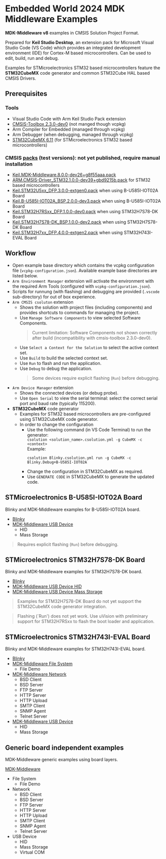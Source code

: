 # Embedded World 2024 MDK Middleware Examples

**MDK-Middleware v8** examples in CMSIS Solution Project Format.

Prepared for **Keil Studio Desktop**, an extension pack for Microsoft Visual Studio Code (VS Code) which provides an integrated development environment (IDE) for Cortex-M based microcontrollers. Can be used to edit, build, run and debug. 

Examples for STMicroelectronics STM32 based microcontrollers feature the **STM32CubeMX** code generator and common STM32Cube HAL based CMSIS Drivers.


## Prerequisites

### Tools
- Visual Studio Code with Arm Keil Studio Pack extension
- [CMSIS-Toolbox 2.3.0-dev0](https://github.com/Open-CMSIS-Pack/cmsis-toolbox/releases/tag/2.3.0-dev0) (not manged though vcpkg)
- Arm Compiler for Embedded (managed through vcpkg)
- Arm Debugger (when debugging, managed through vcpkg)
- [STM32CubeMX 6.11](https://www.st.com/en/development-tools/stm32cubemx.html) (for STMicroelectronics STM32 based microcontrollers)

### CMSIS [packs](https://armh-my.sharepoint.com/:f:/g/personal/robert_rostohar_arm_com/EnuIWjnKcVNDg-VG2W-FkV0BRFODClMq-mO1Gtbj1rOlTw?e=R0bK0f) (test versions): not yet published, require manual installation
 - [Keil.MDK-Middleware.8.0.0-dev26+g8f55aaa.pack](https://armh-my.sharepoint.com/:u:/r/personal/robert_rostohar_arm_com/Documents/Share/Packs/Keil.MDK-Middleware.8.0.0-dev26+g8f55aaa.pack?csf=1&web=1&e=JWfcsU)
 - [ARM.CMSIS-Driver_STM32.1.0.0-dev39+gbd9215b.pack](https://armh-my.sharepoint.com/:u:/r/personal/robert_rostohar_arm_com/Documents/Share/Packs/ARM.CMSIS-Driver_STM32.1.0.0-dev39+gbd9215b.pack?csf=1&web=1&e=5da3pg) for STM32 based microcontrollers
 - [Keil.STM32U5xx_DFP.3.0.0-extgen0.pack](https://armh-my.sharepoint.com/:u:/r/personal/robert_rostohar_arm_com/Documents/Share/Packs/Keil.STM32U5xx_DFP.3.0.0-extgen0.pack?csf=1&web=1&e=eNGhij) when using  B-U585I-IOT02A Board
 - [Keil.B-U585I-IOT02A_BSP.2.0.0-dev3.pack](https://armh-my.sharepoint.com/:u:/r/personal/robert_rostohar_arm_com/Documents/Share/Packs/Keil.B-U585I-IOT02A_BSP.2.0.0-dev3.pack?csf=1&web=1&e=miebXe) when using  B-U585I-IOT02A Board
 - [Keil.STM32H7RSxx_DFP.1.0.0-dev0.pack](https://armh-my.sharepoint.com/:u:/r/personal/robert_rostohar_arm_com/Documents/Share/Packs/Keil.STM32H7RSxx_DFP.1.0.0-dev0.pack?csf=1&web=1&e=6fptvF) when using STM32H7S78-DK Board
 - [Keil.STM32H7S78-DK_BSP.1.0.0-dev2.pack](https://armh-my.sharepoint.com/:u:/r/personal/robert_rostohar_arm_com/Documents/Share/Packs/Keil.STM32H7S78-DK_BSP.1.0.0-dev2.pack?csf=1&web=1&e=I1WDkL) when using STM32H7S78-DK Board
 - [Keil.STM32H7xx_DFP.4.0.0-extgen2.pack](https://armh-my.sharepoint.com/:u:/r/personal/robert_rostohar_arm_com/Documents/Share/Packs/Keil.STM32H7xx_DFP.4.0.0-extgen2.pack?csf=1&web=1&e=LyHPLS) when using STM32H743I-EVAL Board


## Workflow
 - Open example base directory which contains the vcpkg configuration file (`vcpkg-configuration.json`). Available example base directories are listed below.
 - `Arm Environment Manager` extension will activate the environment with the required Arm Tools (configured with `vcpkg-configuration.json`).
 - Scripts for runnung (with flashing) and debugging are provided (`.vscode` sub-directory) for out of box experience.
 - `Arm CMSIS csoluton` extension
   - Shows the solution with project files (including components) and provides shortcuts to commands for managing the project.
   - Use `Manage Software Components` to view selected Software Components.
     >Current limitation: Software Components not shown correctly after build (incompatibility with cmsis-toolbox 2.3.0-dev0).
   - Use `Select a Context for the Solution` to select the active context set.
   - Use `Build` to build the selected context set.
   - Use `Run` to flash and run the application.
   - Use `Debug` to debug the application.
     >Some devices require explicit flashing (`Run`) before debugging.
 - `Arm Device Manager` extension
   - Shows the connected devices (or debug probe).
   - Use `Open Serial` to view the serial terminal: select the correct serial port and baud rate (typically 115200).
 - **STM32CubeMX** code generator
   - Examples for STM32 based microcontrollers are pre-configured using STM32CubeMX code generator.
   - In order to change the configuration
     - Use the following command (in VS Code Terminal) to run the generator:  
       `csolution <solution_name>.csolution.yml -g CubeMX -c <context>`  
       Example:  
       ```
       csolution Blinky.csolution.yml run -g CubeMX -c Blinky.Debug+B-U585I-IOT02A
       ```
     - Change the configuration in STM32CubeMX as required.
     - Use `GENERATE CODE` in STM32CubeMX to generate the updated code.


## STMicroelectronics B-U585I-IOT02A Board

Blinky and MDK-Middleware examples for B-U585I-IOT02A board.

 - [Blinky](./Boards/B-U585I-IOT02A/Blinky)
 - [MDK-Middleware USB Device](./Boards/B-U585I-IOT02A/USB/Device)
   - HID
   - Mass Storage

>Requires explicit flashing (`Run`) before debugging.


## STMicroelectronics STM32H7S78-DK Board

Blinky and MDK-Middleware examples for STM32H7S78-DK board.

 - [Blinky](./Boards/STM32H7S78-DK/Blinky)
 - [MDK-Middleware USB Device HID](./Boards/STM32H7S78-DK/USB/Device/HID)
 - [MDK-Middleware USB Device Mass Storage](./Boards/STM32H7S78-DK/USB/Device/MassStorage)

>Examples for STM32H7S78-DK Board do not yet support the STM32CubeMX code generator integration.

>Flashing (`Run') does not yet work. Use uVision with preliminary support for STM32H7RSxx to flash the boot loader and application.


## STMicroelectronics STM32H743I-EVAL Board

Blinky and MDK-Middleware examples for STM32H743I-EVAL board.

 - [Blinky](./Boards/STM32H743I-EVAL/Blinky)
 - [MDK-Middleware File System](./Boards/STM32H743I-EVAL/FileSystem)
   - File Demo
 - [MDK-Middleware Network](./Boards/STM32H743I-EVAL/Network)
   - BSD Client
   - BSD Server
   - FTP Server
   - HTTP Server
   - HTTP Upload
   - SMTP Client
   - SNMP Agent
   - Telnet Server
 - [MDK-Middleware USB Device](./Boards/STM32H743I-EVAL/USB/Device)
   - HID
   - Mass Storage


## Generic board independent examples

MDK-Middleware generic examples using board layers.

[MDK-Middleware](./Generic)
 - File System
   - File Demo
 - Network
   - BSD Client
   - BSD Server
   - FTP Server
   - HTTP Server
   - HTTP Upload
   - SMTP Client
   - SNMP Agent
   - Telnet Server
 - USB Device
   - HID
   - Mass Storage
   - Virtual COM
